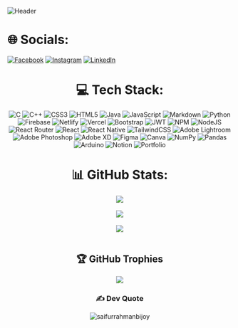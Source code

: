 ![Header](https://user-images.githubusercontent.com/106840193/201967065-c3ad9cfe-9c30-4046-a1b3-d65ad47271ab.png)

<!--    -->
# 🌐 Socials:
[![Facebook](https://img.shields.io/badge/Facebook-%231877F2.svg?logo=Facebook&logoColor=white)](https://facebook.com/B1JOY) 
[![Instagram](https://img.shields.io/badge/Instagram-%23E4405F.svg?logo=Instagram&logoColor=white)](https://instagram.com/bi_j_oy) 
[![LinkedIn](https://img.shields.io/badge/LinkedIn-%230077B5.svg?logo=linkedin&logoColor=white)](https://linkedin.com/in/saifur-rahman-2a8bb0240) 

<div align="center">

# 💻 Tech Stack:
![C](https://img.shields.io/badge/c-%2300599C.svg?style=for-the-badge&logo=c&logoColor=white) ![C++](https://img.shields.io/badge/c++-%2300599C.svg?style=for-the-badge&logo=c%2B%2B&logoColor=white) ![CSS3](https://img.shields.io/badge/css3-%231572B6.svg?style=for-the-badge&logo=css3&logoColor=white) ![HTML5](https://img.shields.io/badge/html5-%23E34F26.svg?style=for-the-badge&logo=html5&logoColor=white) ![Java](https://img.shields.io/badge/java-%23ED8B00.svg?style=for-the-badge&logo=java&logoColor=white) ![JavaScript](https://img.shields.io/badge/javascript-%23323330.svg?style=for-the-badge&logo=javascript&logoColor=%23F7DF1E) ![Markdown](https://img.shields.io/badge/markdown-%23000000.svg?style=for-the-badge&logo=markdown&logoColor=white) ![Python](https://img.shields.io/badge/python-3670A0?style=for-the-badge&logo=python&logoColor=ffdd54) ![Firebase](https://img.shields.io/badge/firebase-%23039BE5.svg?style=for-the-badge&logo=firebase) ![Netlify](https://img.shields.io/badge/netlify-%23000000.svg?style=for-the-badge&logo=netlify&logoColor=#00C7B7) ![Vercel](https://img.shields.io/badge/vercel-%23000000.svg?style=for-the-badge&logo=vercel&logoColor=white) ![Bootstrap](https://img.shields.io/badge/bootstrap-%23563D7C.svg?style=for-the-badge&logo=bootstrap&logoColor=white) ![JWT](https://img.shields.io/badge/JWT-black?style=for-the-badge&logo=JSON%20web%20tokens) ![NPM](https://img.shields.io/badge/NPM-%23000000.svg?style=for-the-badge&logo=npm&logoColor=white) ![NodeJS](https://img.shields.io/badge/node.js-6DA55F?style=for-the-badge&logo=node.js&logoColor=white) ![React Router](https://img.shields.io/badge/React_Router-CA4245?style=for-the-badge&logo=react-router&logoColor=white) ![React](https://img.shields.io/badge/react-%2320232a.svg?style=for-the-badge&logo=react&logoColor=%2361DAFB) ![React Native](https://img.shields.io/badge/react_native-%2320232a.svg?style=for-the-badge&logo=react&logoColor=%2361DAFB) ![TailwindCSS](https://img.shields.io/badge/tailwindcss-%2338B2AC.svg?style=for-the-badge&logo=tailwind-css&logoColor=white) ![Adobe Lightroom](https://img.shields.io/badge/Adobe%20Lightroom-31A8FF.svg?style=for-the-badge&logo=Adobe%20Lightroom&logoColor=white) ![Adobe Photoshop](https://img.shields.io/badge/adobephotoshop-%2331A8FF.svg?style=for-the-badge&logo=adobephotoshop&logoColor=white) ![Adobe XD](https://img.shields.io/badge/Adobe%20XD-470137?style=for-the-badge&logo=Adobe%20XD&logoColor=#FF61F6) 	![Figma](https://img.shields.io/badge/figma-%23F24E1E.svg?style=for-the-badge&logo=figma&logoColor=white) ![Canva](https://img.shields.io/badge/Canva-%2300C4CC.svg?style=for-the-badge&logo=Canva&logoColor=white) ![NumPy](https://img.shields.io/badge/numpy-%23013243.svg?style=for-the-badge&logo=numpy&logoColor=white) ![Pandas](https://img.shields.io/badge/pandas-%23150458.svg?style=for-the-badge&logo=pandas&logoColor=white) ![Arduino](https://img.shields.io/badge/-Arduino-00979D?style=for-the-badge&logo=Arduino&logoColor=white) ![Notion](https://img.shields.io/badge/Notion-%23000000.svg?style=for-the-badge&logo=notion&logoColor=white) ![Portfolio](https://img.shields.io/badge/Portfolio-%23000000.svg?style=for-the-badge&logo=firefox&logoColor=#FF7139)
<br/>
# 📊 GitHub Stats:
![](https://github-readme-stats.vercel.app/api?username=SaifurRahmanBijoy&theme=react&include_all_commits=true&count_private=true&hide_border=true)<br/><br/>
![](https://github-readme-streak-stats.herokuapp.com/?user=SaifurRahmanBijoy&theme=react&hide_border=true)<br/><br/>
![](https://github-readme-stats.vercel.app/api/top-langs/?username=SaifurRahmanBijoy&theme=react&include_all_commits=true&count_private=true&layout=compact&hide_border=true)<br/><br/>

## 🏆 GitHub Trophies
![](https://github-profile-trophy.vercel.app/?username=SaifurRahmanBijoy&theme=swift&no-frame=false&no-bg=true&margin-w=4)

### ✍️ Dev Quote
<p align="center"> <img src="https://komarev.com/ghpvc/?username=saifurrahmanbijoy&label=Profile%20views&color=0e75b2&style=compact" alt="saifurrahmanbijoy" /> </p>
</div>
